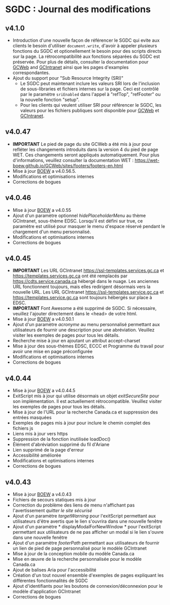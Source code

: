 # SGDC : Journal des modifications

## v4.1.0

- Introduction d'une nouvelle façon de référencer le SGDC qui evite aux clients le besoin d'utiliser `document.write`, d'avoir à appeler plusieurs fonctions du SGDC et optionellement le besoin pour des scripts directs sur la page. La rétrocompatibilité aux fonctions séparées du SGDC est préservée. Pour plus de détails, consulter la documentation pour [GCWeb](https://cenw-wscoe.github.io/sgdc-cdts/docs/internet-fr.html) and [GCIntranet](https://cenw-wscoe.github.io/sgdc-cdts/docs/intranet-fr.html) ainsi que les pages d'examples correspondantes.
- Ajout du support pour "Sub Resource Integrity (SRI)"
  - Le SGDC peut maintenant inclure les valeurs SRI lors de l'inclusion de sous-libraries et fichiers internes sur la page.  Ceci est contrôlé par le paramètre `sriEnabled` dans l'appel à "refTop", "refFooter" ou la nouvelle fonction "setup".
  - Pour les clients qui veulent utiliser SRI pour référencer le SGDC, les valeurs pour les fichiers publiques sont disponible pour [GCWeb](https://www.canada.ca/etc/designs/canada/cdts/gcweb/v4_0_48/cdts/SRI-INFO.md) et [GCIntranet](https://cdts.service.canada.ca/app/cls/WET/gcintranet/v4_0_48/cdts/SRI-INFO.md).

## v4.0.47

- **IMPORTANT** Le pied de page du site GCWeb a été mis à jour pour refléter les changements introduits dans la version 4 du pied de page WET. Ces changements seront appliqués automatiquement. Pour plus d'informations, veuillez consulter la documentation WET : https://wet-boew.github.io/GCWeb/sites/footers/footers-en.html
- Mise à jour [BOEW](https://github.com/wet-boew/wet-boew/releases/) a v4.0.56.5.
- Modifications et optimisations internes
- Corrections de bogues

## v4.0.46

- Mise à jour [BOEW](https://github.com/wet-boew/wet-boew/releases/) a v4.0.55
- Ajout d'un paramètre optionnel *hidePlaceholderMenu* au thème GCIntranet, sous-thème EDSC. Lorsqu'il est défini sur true, ce paramètre est utilisé pour masquer le menu d'espace réservé pendant le chargement d'un menu personnalisé.
- Modifications et optimisations internes
- Corrections de bogues

## v4.0.45

- **IMPORTANT** Les URL GCIntranet https://ssl-templates.services.gc.ca et https://templates.services.gc.ca ont été remplacés par https://cdts.service.canada.ca hébergé dans le nuage. Les anciennes URL fonctionnent toujours, mais elles redirigent désormais vers la nouvelle URL. Les URL GCIntranet https://ssl-templates.service.gc.ca et https://templates.service.gc.ca sont toujours hébergés sur place à EDSC.
- **IMPORTANT** Font Awesome a été supprimé de SGDC. Si nécessaire, veuillez l'ajouter directement dans le &lt;head> de votre html.
- Mise à jour [BOEW](https://github.com/wet-boew/wet-boew/releases/) a v4.0.50.1
- Ajout d'un paramètre *acronyme* au menu personnalisé permettant aux utilisateurs de fournir une description pour une abréviation.  Veuillez visiter les exemples de pages pour tous les détails.
- Recherche mise à jour en ajoutant un attribut accept-charset
- Mise à jour des sous-thèmes EDSC, ECCC et Programme du travail pour avoir une mise en page préconfigurée
- Modifications et optimisations internes
- Corrections de bogues

## v4.0.44

- Mise à jour [BOEW](https://github.com/wet-boew/wet-boew/releases/) a v4.0.44.5
- ExitScript mis à jour qui utilise désormais un objet *exitSecureSite* pour son implémentation. Il est actuellement rétrocompatible. Veuillez visiter les exemples de pages pour tous les détails.
- Mise à jour de l'URL pour la recherche Canada.ca et suppression des entrées masquées
- Exemples de pages mis à jour pour inclure le chemin complet des fichiers js
- Liens mis à jour vers https
- Suppression de la fonction inutilisée loadDoc()
- Élément d'abréviation supprimé du fil d'Ariane
- Lien supprimé de la page d'erreur
- Accessibilité améliorée
- Modifications et optimisations internes
- Corrections de bogues

## v4.0.43

- Mise à jour [BOEW](https://github.com/wet-boew/wet-boew/releases/) a v4.0.43
- Fichiers de secours statiques mis à jour
- Correction du problème des liens de menu n'affichant pas l'avertissement *quitter le site sécurisé*
- Ajout d'un paramètre *targetWarning* pour l'exitScript permettant aux utilisateurs d'être avertis que le lien s'ouvrira dans une nouvelle fenêtre
- Ajout d'un paramètre * displayModalForNewWindow * pour l'exitScript permettant aux utilisateurs de ne pas afficher un modal si le lien s'ouvre dans une nouvelle fenêtre
- Ajout d'un paramètre *footerPath* permettant aux utilisateurs de fournir un lien de pied de page personnalisé pour le modèle GCIntranet
- Mise à jour de la conception mobile du modèle Canada.ca
- Mise en œuvre de la recherche personnalisée pour le modèle Canada.ca
- Ajout de balises Aria pour l'accessibilité
- Création d'un tout nouvel ensemble d'exemples de pages expliquant les différentes fonctionnalités de SGDC
- Ajout d'identifiants pour les boutons de connexion/déconnexion pour le modèle d'application GCIntranet
- Corrections de bogues
